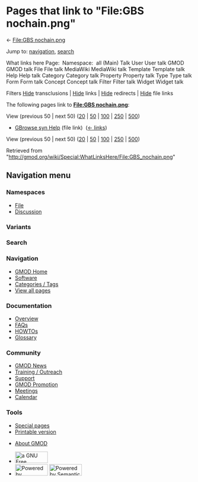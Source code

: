 <div id="mw-page-base" class="noprint">

</div>

<div id="mw-head-base" class="noprint">

</div>

<div id="content" class="mw-body" role="main">

<span id="top"></span>

<div id="mw-js-message" style="display:none;">

</div>



# <span dir="auto">Pages that link to "File:GBS nochain.png"</span>

<div id="bodyContent">

<div id="contentSub">

← [File:GBS
nochain.png](/wiki/File:GBS_nochain.png "File:GBS nochain.png")

</div>

<div id="jump-to-nav" class="mw-jump">

Jump to: [navigation](#mw-navigation), [search](#p-search)

</div>

<div id="mw-content-text">

What links here Page:  Namespace:  all (Main) Talk User User talk GMOD
GMOD talk File File talk MediaWiki MediaWiki talk Template Template talk
Help Help talk Category Category talk Property Property talk Type Type
talk Form Form talk Concept Concept talk Filter Filter talk Widget
Widget talk

Filters
[Hide](/mediawiki/index.php?title=Special:WhatLinksHere/File:GBS_nochain.png&hidetrans=1 "Special:WhatLinksHere/File:GBS nochain.png")
transclusions \|
[Hide](/mediawiki/index.php?title=Special:WhatLinksHere/File:GBS_nochain.png&hidelinks=1 "Special:WhatLinksHere/File:GBS nochain.png")
links \|
[Hide](/mediawiki/index.php?title=Special:WhatLinksHere/File:GBS_nochain.png&hideredirs=1 "Special:WhatLinksHere/File:GBS nochain.png")
redirects \|
[Hide](/mediawiki/index.php?title=Special:WhatLinksHere/File:GBS_nochain.png&hideimages=1 "Special:WhatLinksHere/File:GBS nochain.png")
file links

The following pages link to **[File:GBS
nochain.png](/wiki/File:GBS_nochain.png "File:GBS nochain.png")**:

View (previous 50 \| next 50)
([20](/mediawiki/index.php?title=Special:WhatLinksHere/File:GBS_nochain.png&limit=20 "Special:WhatLinksHere/File:GBS nochain.png")
\|
[50](/mediawiki/index.php?title=Special:WhatLinksHere/File:GBS_nochain.png&limit=50 "Special:WhatLinksHere/File:GBS nochain.png")
\|
[100](/mediawiki/index.php?title=Special:WhatLinksHere/File:GBS_nochain.png&limit=100 "Special:WhatLinksHere/File:GBS nochain.png")
\|
[250](/mediawiki/index.php?title=Special:WhatLinksHere/File:GBS_nochain.png&limit=250 "Special:WhatLinksHere/File:GBS nochain.png")
\|
[500](/mediawiki/index.php?title=Special:WhatLinksHere/File:GBS_nochain.png&limit=500 "Special:WhatLinksHere/File:GBS nochain.png"))

- [GBrowse syn Help](/wiki/GBrowse_syn_Help "GBrowse syn Help") (file
  link) ‎ <span class="mw-whatlinkshere-tools">([←
  links](/mediawiki/index.php?title=Special:WhatLinksHere&target=GBrowse+syn+Help "Special:WhatLinksHere"))</span>

View (previous 50 \| next 50)
([20](/mediawiki/index.php?title=Special:WhatLinksHere/File:GBS_nochain.png&limit=20 "Special:WhatLinksHere/File:GBS nochain.png")
\|
[50](/mediawiki/index.php?title=Special:WhatLinksHere/File:GBS_nochain.png&limit=50 "Special:WhatLinksHere/File:GBS nochain.png")
\|
[100](/mediawiki/index.php?title=Special:WhatLinksHere/File:GBS_nochain.png&limit=100 "Special:WhatLinksHere/File:GBS nochain.png")
\|
[250](/mediawiki/index.php?title=Special:WhatLinksHere/File:GBS_nochain.png&limit=250 "Special:WhatLinksHere/File:GBS nochain.png")
\|
[500](/mediawiki/index.php?title=Special:WhatLinksHere/File:GBS_nochain.png&limit=500 "Special:WhatLinksHere/File:GBS nochain.png"))

</div>

<div class="printfooter">

Retrieved from
"<http://gmod.org/wiki/Special:WhatLinksHere/File:GBS_nochain.png>"

</div>

<div id="catlinks" class="catlinks catlinks-allhidden">

</div>

<div class="visualClear">

</div>

</div>

</div>

<div id="mw-navigation">

## Navigation menu

<div id="mw-head">



<div id="left-navigation">

<div id="p-namespaces" class="vectorTabs" role="navigation"
aria-labelledby="p-namespaces-label">

### Namespaces

- <span id="ca-nstab-image"><a href="/wiki/File:GBS_nochain.png" accesskey="c"
  title="View the file page [c]">File</a></span>
- <span id="ca-talk"><a
  href="/mediawiki/index.php?title=File_talk:GBS_nochain.png&amp;action=edit&amp;redlink=1"
  accesskey="t"
  title="Discussion about the content page [t]">Discussion</a></span>

</div>

<div id="p-variants" class="vectorMenu emptyPortlet" role="navigation"
aria-labelledby="p-variants-label">

### 

### Variants[](#)

<div class="menu">

</div>

</div>

</div>

<div id="right-navigation">





</div>

<div id="p-search" role="search">

### Search

<div id="simpleSearch">

</div>

</div>

</div>

</div>

<div id="mw-panel">

<div id="p-logo" role="banner">

<a href="/wiki/Main_Page"
style="background-image: url(http://gmod.org/images/GMOD-cogs.png);"
title="Visit the main page"></a>

</div>

<div id="p-Navigation" class="portal" role="navigation"
aria-labelledby="p-Navigation-label">

### Navigation

<div class="body">

- <span id="n-GMOD-Home">[GMOD Home](/wiki/Main_Page)</span>
- <span id="n-Software">[Software](/wiki/GMOD_Components)</span>
- <span id="n-Categories-.2F-Tags">[Categories /
  Tags](/wiki/Categories)</span>
- <span id="n-View-all-pages">[View all
  pages](/wiki/Special:AllPages)</span>

</div>

</div>

<div id="p-Documentation" class="portal" role="navigation"
aria-labelledby="p-Documentation-label">

### Documentation

<div class="body">

- <span id="n-Overview">[Overview](/wiki/Overview)</span>
- <span id="n-FAQs">[FAQs](/wiki/Category:FAQ)</span>
- <span id="n-HOWTOs">[HOWTOs](/wiki/Category:HOWTO)</span>
- <span id="n-Glossary">[Glossary](/wiki/Glossary)</span>

</div>

</div>

<div id="p-Community" class="portal" role="navigation"
aria-labelledby="p-Community-label">

### Community

<div class="body">

- <span id="n-GMOD-News">[GMOD News](/wiki/GMOD_News)</span>
- <span id="n-Training-.2F-Outreach">[Training /
  Outreach](/wiki/Training_and_Outreach)</span>
- <span id="n-Support">[Support](/wiki/Support)</span>
- <span id="n-GMOD-Promotion">[GMOD
  Promotion](/wiki/GMOD_Promotion)</span>
- <span id="n-Meetings">[Meetings](/wiki/Meetings)</span>
- <span id="n-Calendar">[Calendar](/wiki/Calendar)</span>

</div>

</div>

<div id="p-tb" class="portal" role="navigation"
aria-labelledby="p-tb-label">

### Tools

<div class="body">

- <span id="t-specialpages"><a href="/wiki/Special:SpecialPages" accesskey="q"
  title="A list of all special pages [q]">Special pages</a></span>
- <span id="t-print"><a
  href="/mediawiki/index.php?title=Special:WhatLinksHere/File:GBS_nochain.png&amp;printable=yes"
  rel="alternate" accesskey="p"
  title="Printable version of this page [p]">Printable version</a></span>

</div>

</div>

</div>

</div>

<div id="footer" role="contentinfo">

- <span id="footer-places-about">[About
  GMOD](/wiki/GMOD:About "GMOD:About")</span>

<!-- -->

- <span id="footer-copyrightico">[<img src="http://www.gnu.org/graphics/gfdl-logo-small.png" width="88"
  height="31" alt="a GNU Free Documentation License" />](http://www.gnu.org/licenses/fdl-1.3.html)</span>
- <span id="footer-poweredbyico">[<img src="/mediawiki/skins/common/images/poweredby_mediawiki_88x31.png"
  width="88" height="31" alt="Powered by MediaWiki" />](//www.mediawiki.org/)
  [<img
  src="/mediawiki/extensions/SemanticMediaWiki/includes/../resources/images/smw_button.png"
  width="88" height="31" alt="Powered by Semantic MediaWiki" />](https://www.semantic-mediawiki.org/wiki/Semantic_MediaWiki)</span>

<div style="clear:both">

</div>

</div>
